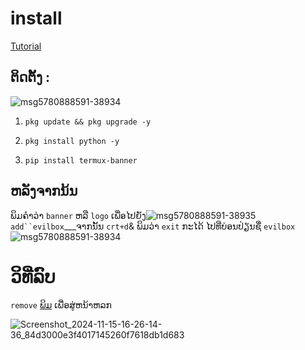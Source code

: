 # install
[Tutorial](https://youtu.be/tqqMm_Q2I4A?si=c7RmDQQsIR__ZxO9)

## ຕິດຕັ້ງ :
![msg5780888591-38934](https://github.com/user-attachments/assets/c426c8e2-d3f0-4e98-9fbd-4cc53b7bfe91)


1. `pkg update && pkg upgrade -y`

2. `pkg install python -y`

3. `pip install termux-banner`

## ຫລັງຈາກນ້ນ
ພິມຄຳວ່າ `banner` ຫລື `logo` ເພື່ອໄປຍັງ![msg5780888591-38935](https://github.com/user-attachments/assets/8c1578a8-c7f7-46fc-9d63-bcd2e9a44c4e)
`add``evilbox`___ຈາກນັ້ນ `crt+d`& ພິມວ່າ `exit` ກະໄດ້ ໄປທີ່ບ່ອນປ່ຽນຊື່ `evilbox`
![msg5780888591-38934](https://github.com/user-attachments/assets/5d90b6ac-e1ec-42fb-9ba2-2e4c5ad2b6b0)

# ວິທີ່ລົບ
 `remove` 
[ພິມ](#ພິມ)
ເພື່ອສູ່ຫນ້າຫລກ

![Screenshot_2024-11-15-16-26-14-36_84d3000e3f4017145260f7618db1d683](https://github.com/user-attachments/assets/35a7dc3c-5831-4ce6-9217-1e8bb55e8a34)
